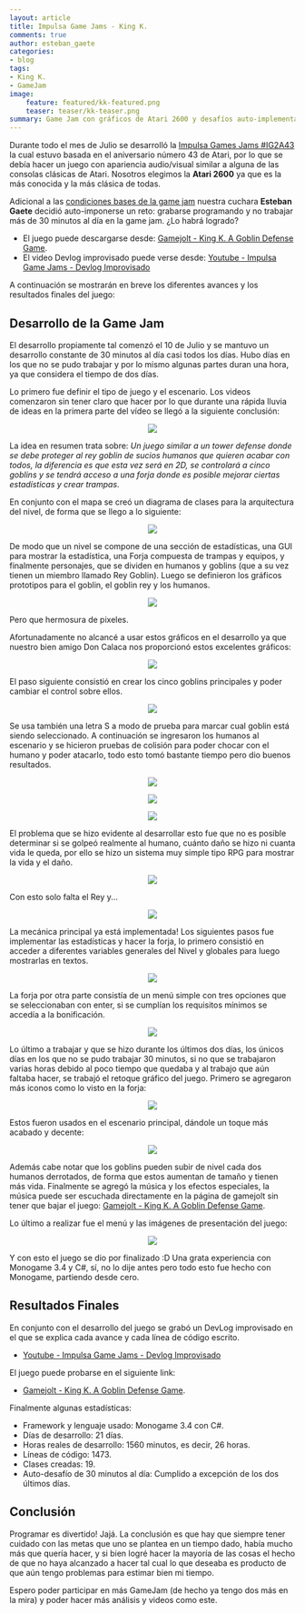 ```yaml
---
layout: article
title: Impulsa Game Jams - King K.
comments: true
author: esteban_gaete
categories:
- blog
tags:
- King K.
- GameJam
image:
    feature: featured/kk-featured.png
    teaser: teaser/kk-teaser.png
summary: Game Jam con gráficos de Atari 2600 y desafíos auto-implementados. ¿Se habrá logrado el reto?
---
```


Durante todo el mes de Julio se desarrolló la [Impulsa Games Jams #IG2A43](http://jams.gamejolt.io/codenameig2a43) la cual estuvo basada en el 
aniversario número 43 de Atari, por lo que se debía hacer un juego con apariencia audio/visual similar a alguna de las consolas clásicas de 
Atari. Nosotros elegimos la **Atari 2600** ya que es la más conocida y la más clásica de todas.

Adicional a las [condiciones bases de la game jam](http://impulsagames.com/foro/showthread.php?tid=34) nuestra cuchara **Esteban Gaete** decidió auto-imponerse un reto: grabarse programando y no trabajar más de 30 minutos al día en la game jam. ¿Lo habrá logrado?

* El juego puede descargarse desde: [Gamejolt - King K. A Goblin Defense Game](http://gamejolt.com/games/king-k-a-goblin-defense-game/82821).
* El video Devlog improvisado puede verse desde: [Youtube - Impulsa Game Jams - Devlog Improvisado](https://www.youtube.com/playlist?list=PLsHCX_FQmzl10YF_8m0oxfsLPKwhw7kXb)

A continuación se mostrarán en breve los diferentes avances y los resultados finales del juego:

## Desarrollo de la Game Jam

El desarrollo propiamente tal comenzó el 10 de Julio y se mantuvo un desarrollo constante de 30 minutos al día casi todos los días. Hubo días en los que no se pudo trabajar y por lo mismo algunas partes duran una hora, ya que considera el tiempo de dos días.

Lo primero fue definir el tipo de juego y el escenario. Los videos comenzaron sin tener claro que hacer por lo que durante una rápida lluvia de ideas en la primera parte del vídeo se llegó a la siguiente conclusión:

<p align="center"><img src="http://www.spoonmangames.cl/images/preview/mina01-preview.png"></p>

La idea en resumen trata sobre: *Un juego similar a un tower defense donde se debe proteger al rey goblin de sucios humanos que quieren acabar con todos, la diferencia es que esta vez será en 2D, se controlará a cinco goblins y se tendrá acceso a una forja donde es posible mejorar ciertas estadísticas y crear trampas*.

En conjunto con el mapa se creó un diagrama de clases para la arquitectura del nivel, de forma que se llego a lo siguiente:

<p align="center"><img src="http://www.spoonmangames.cl/images/preview/diagramapapayapa01-preview.png"></p>

De modo que un nivel se compone de una sección de estadísticas, una GUI para mostrar la estadística, una Forja compuesta de trampas y equipos, y finalmente personajes, que se dividen en humanos y goblins (que a su vez tienen un miembro llamado Rey Goblin). Luego se definieron los gráficos prototipos para el goblin, el goblin rey y los humanos.

<p align="center"><img src="http://www.spoonmangames.cl/images/preview/goblin-bocetospj.png"></p>

Pero que hermosura de pixeles.

Afortunadamente no alcancé a usar estos gráficos en el desarrollo ya que nuestro bien amigo Don Calaca nos proporcionó estos excelentes gráficos:

<p align="center"><img src="http://www.spoonmangames.cl/images/preview/goblingif-preview.gif"></p>

El paso siguiente consistió en crear los cinco goblins principales y poder cambiar el control sobre ellos.

<p align="center"><img src="http://www.spoonmangames.cl/images/preview/goblingif2-preview.gif"></p>

Se usa también una letra S a modo de prueba para marcar cual goblin está siendo seleccionado. A continuación se ingresaron los humanos al escenario y se hicieron pruebas de colisión para poder chocar con el humano y poder atacarlo, todo esto tomó bastante tiempo pero dio buenos resultados.

<p align="center"><img src="http://www.spoonmangames.cl/images/preview/goblingif3-preview.gif"></p>

<p align="center"><img src="http://www.spoonmangames.cl/images/preview/goblingif4-preview.gif"></p>

<p align="center"><img src="http://www.spoonmangames.cl/images/preview/goblingif5-preview.gif"></p>

El problema que se hizo evidente al desarrollar esto fue que no es posible determinar si se golpeó realmente al humano, cuánto daño se hizo ni cuanta vida le queda, por ello se hizo un sistema muy simple tipo RPG para mostrar la vida y el daño.

<p align="center"><img src="http://www.spoonmangames.cl/images/preview/goblingif6-preview.gif"></p>

Con esto solo falta el Rey y...

<p align="center"><img src="http://www.spoonmangames.cl/images/preview/goblingif7-preview.gif"></p>

La mecánica principal ya está implementada! Los siguientes pasos fue implementar las estadísticas y hacer la forja,
lo primero consistió en acceder a diferentes variables generales del Nivel y globales para luego mostrarlas en textos.

<p align="center"><img src="http://www.spoonmangames.cl/images/preview/goblingif9-preview.png"></p>

La forja por otra parte consistía de un menú simple con tres opciones que se seleccionaban con enter, si se cumplían los requisitos mínimos se accedía a la bonificación.

<p align="center"><img src="http://www.spoonmangames.cl/images/preview/goblin-forja.png"></p>

Lo último a trabajar y que se hizo durante los últimos dos días, los únicos días en los que no se pudo trabajar 30 minutos, si no que se trabajaron varias horas debido al poco tiempo
que quedaba y al trabajo que aún faltaba hacer, se trabajó el retoque gráfico del juego. Primero se agregaron más iconos como lo visto en la forja:

<p align="center"><img src="http://www.spoonmangames.cl/images/preview/goblin-tutorial2.png"></p>

Estos fueron usados en el escenario principal, dándole un toque más acabado y decente:

<p align="center"><img src="http://www.spoonmangames.cl/images/preview/goblin-fight2.png"></p>

Además cabe notar que los goblins pueden subir de nivel cada dos humanos derrotados, de forma que estos aumentan de tamaño y tienen más vida. Finalmente se agregó la música y los efectos especiales,
la música puede ser escuchada directamente en la página de gamejolt sin tener que bajar el juego: [Gamejolt - King K. A Goblin Defense Game](http://gamejolt.com/games/king-k-a-goblin-defense-game/82821).

Lo último a realizar fue el menú y las imágenes de presentación del juego:

<p align="center"><img src="http://www.spoonmangames.cl/images/preview/goblin-portada.gif"></p>

Y con esto el juego se dio por finalizado :D Una grata experiencia con Monogame 3.4 y C#, sí, no lo dije antes pero todo esto fue hecho con Monogame, partiendo desde cero.

## Resultados Finales

En conjunto con el desarrollo del juego se grabó un DevLog improvisado en el que se explica cada avance y cada línea de código escrito.

* [Youtube - Impulsa Game Jams - Devlog Improvisado](https://www.youtube.com/playlist?list=PLsHCX_FQmzl10YF_8m0oxfsLPKwhw7kXb)

El juego puede probarse en el siguiente link:

* [Gamejolt - King K. A Goblin Defense Game](http://gamejolt.com/games/king-k-a-goblin-defense-game/82821).

Finalmente algunas estadísticas:

* Framework y lenguaje usado: Monogame 3.4 con C#.
* Días de desarrollo: 21 días.
* Horas reales de desarrollo: 1560 minutos, es decir, 26 horas.
* Líneas de código: 1473.
* Clases creadas: 19.
* Auto-desafío de 30 minutos al día: Cumplido a excepción de los dos últimos días.

## Conclusión

Programar es divertido! Jajá. La conclusión es que hay que siempre tener cuidado con las metas que uno se plantea en un tiempo dado, había mucho más que quería hacer, y si bien logré hacer la mayoría de las cosas el hecho de que no haya alcanzado a hacer tal cual lo que deseaba es producto de que aún tengo problemas para estimar bien mi tiempo.

Espero poder participar en más GameJam (de hecho ya tengo dos más en la mira) y poder hacer más análisis y videos como este.

